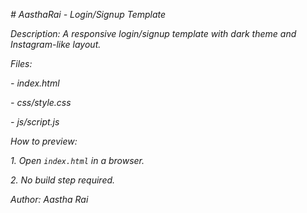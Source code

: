*# AasthaRai - Login/Signup Template*



*Description: A responsive login/signup template with dark theme and Instagram-like layout.*



*Files:*

*- index.html*

*- css/style.css*

*- js/script.js*



*How to preview:*

*1. Open `index.html` in a browser.*

*2. No build step required.*



*Author: Aastha Rai*



